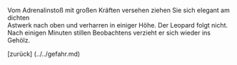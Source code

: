 Vom Adrenalinstoß mit großen Kräften versehen ziehen Sie sich elegant am dichten  
Astwerk nach oben und verharren in einiger Höhe. Der Leopard folgt nicht.
Nach einigen Minuten stillen Beobachtens verzieht er sich wieder ins Gehölz.

[zurück] (../../gefahr.md)

